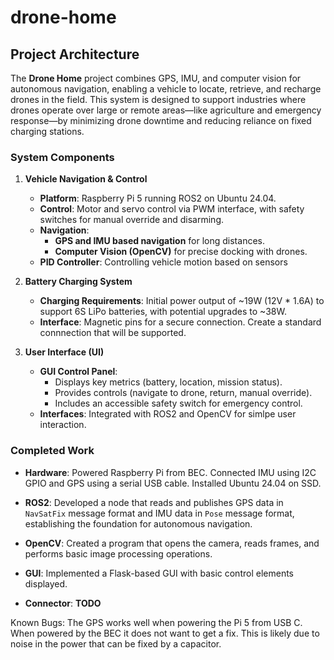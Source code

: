 # drone-home
## Project Architecture

The **Drone Home** project combines GPS, IMU, and computer vision for autonomous navigation, enabling a vehicle to locate, retrieve, and recharge drones in the field. This system is designed to support industries where drones operate over large or remote areas—like agriculture and emergency response—by minimizing drone downtime and reducing reliance on fixed charging stations.

### System Components

1. **Vehicle Navigation & Control**
   - **Platform**: Raspberry Pi 5 running ROS2 on Ubuntu 24.04.
   - **Control**: Motor and servo control via PWM interface, with safety switches for manual override and disarming.
   - **Navigation**:
     - **GPS and IMU based navigation** for long distances.
     - **Computer Vision (OpenCV)** for precise docking with drones.
   - **PID Controller**: Controlling vehicle motion based on sensors

2. **Battery Charging System**
   - **Charging Requirements**: Initial power output of ~19W (12V * 1.6A) to support 6S LiPo batteries, with potential upgrades to ~38W.
   - **Interface**: Magnetic pins for a secure connection. Create a standard connnection that will be supported.

3. **User Interface (UI)**
   - **GUI Control Panel**:
     - Displays key metrics (battery, location, mission status).
     - Provides controls (navigate to drone, return, manual override).
     - Includes an accessible safety switch for emergency control.
   - **Interfaces**: Integrated with ROS2 and OpenCV for simlpe user interaction.

### Completed Work

- **Hardware**: Powered Raspberry Pi from BEC. Connected IMU using I2C GPIO and GPS using a serial USB cable. Installed Ubuntu 24.04 on SSD.

- **ROS2**: Developed a node that reads and publishes GPS data in `NavSatFix` message format and IMU data in `Pose` message format, establishing the foundation for autonomous navigation.

- **OpenCV**: Created a program that opens the camera, reads frames, and performs basic image processing operations.

- **GUI**: Implemented a Flask-based GUI with basic control elements displayed.

- **Connector**: **TODO**

Known Bugs:
The GPS works well when powering the Pi 5 from USB C. When powered by the BEC it does not want to get a fix. This is likely due to noise in the power that can be fixed by a capacitor.

